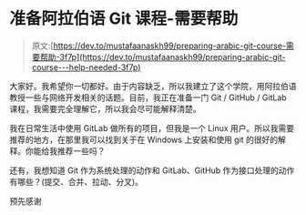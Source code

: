 # 准备阿拉伯语 Git 课程-需要帮助

> 原文:[https://dev.to/mustafaanaskh99/preparing-arabic-git-course-需要帮助-3f7p](https://dev.to/mustafaanaskh99/preparing-arabic-git-course---help-needed-3f7p)

大家好。我希望你一切都好。由于内容缺乏，所以我建立了这个学院，用阿拉伯语教授一些与网络开发相关的话题。目前，我正在准备一门 Git / GitHub / GitLab 课程，我需要完全理解它，所以我会尽可能解释清楚。

我在日常生活中使用 GitLab 做所有的项目，但我是一个 Linux 用户。所以我需要推荐的地方，在那里我可以找到关于在 Windows 上安装和使用 git 的很好的解释。你能给我推荐一些吗？

还有，我想知道 Git 作为系统处理的动作和 GitLab、GitHub 作为接口处理的动作有哪些？(提交、合并、拉动、分叉)。

预先感谢